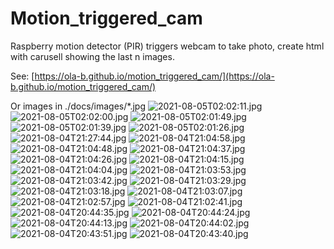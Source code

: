 # Motion_triggered_cam
Raspberry motion detector (PIR) triggers webcam to take photo, create html with carusell showing the last n images.

See: [https://ola-b.github.io/motion_triggered_cam/](https://ola-b.github.io/motion_triggered_cam/)


Or images in ./docs/images/*.jpg
![2021-08-05T02:02:11.jpg](https://github.com/Ola-B/motion_triggered_cam/blob/main/docs/images/2021-08-05T02:02:11.jpg "2021-08-05T02:02:11.jpg")
![2021-08-05T02:02:00.jpg](https://github.com/Ola-B/motion_triggered_cam/blob/main/docs/images/2021-08-05T02:02:00.jpg "2021-08-05T02:02:00.jpg")
![2021-08-05T02:01:49.jpg](https://github.com/Ola-B/motion_triggered_cam/blob/main/docs/images/2021-08-05T02:01:49.jpg "2021-08-05T02:01:49.jpg")
![2021-08-05T02:01:39.jpg](https://github.com/Ola-B/motion_triggered_cam/blob/main/docs/images/2021-08-05T02:01:39.jpg "2021-08-05T02:01:39.jpg")
![2021-08-05T02:01:26.jpg](https://github.com/Ola-B/motion_triggered_cam/blob/main/docs/images/2021-08-05T02:01:26.jpg "2021-08-05T02:01:26.jpg")
![2021-08-04T21:27:44.jpg](https://github.com/Ola-B/motion_triggered_cam/blob/main/docs/images/2021-08-04T21:27:44.jpg "2021-08-04T21:27:44.jpg")
![2021-08-04T21:04:58.jpg](https://github.com/Ola-B/motion_triggered_cam/blob/main/docs/images/2021-08-04T21:04:58.jpg "2021-08-04T21:04:58.jpg")
![2021-08-04T21:04:48.jpg](https://github.com/Ola-B/motion_triggered_cam/blob/main/docs/images/2021-08-04T21:04:48.jpg "2021-08-04T21:04:48.jpg")
![2021-08-04T21:04:37.jpg](https://github.com/Ola-B/motion_triggered_cam/blob/main/docs/images/2021-08-04T21:04:37.jpg "2021-08-04T21:04:37.jpg")
![2021-08-04T21:04:26.jpg](https://github.com/Ola-B/motion_triggered_cam/blob/main/docs/images/2021-08-04T21:04:26.jpg "2021-08-04T21:04:26.jpg")
![2021-08-04T21:04:15.jpg](https://github.com/Ola-B/motion_triggered_cam/blob/main/docs/images/2021-08-04T21:04:15.jpg "2021-08-04T21:04:15.jpg")
![2021-08-04T21:04:04.jpg](https://github.com/Ola-B/motion_triggered_cam/blob/main/docs/images/2021-08-04T21:04:04.jpg "2021-08-04T21:04:04.jpg")
![2021-08-04T21:03:53.jpg](https://github.com/Ola-B/motion_triggered_cam/blob/main/docs/images/2021-08-04T21:03:53.jpg "2021-08-04T21:03:53.jpg")
![2021-08-04T21:03:42.jpg](https://github.com/Ola-B/motion_triggered_cam/blob/main/docs/images/2021-08-04T21:03:42.jpg "2021-08-04T21:03:42.jpg")
![2021-08-04T21:03:29.jpg](https://github.com/Ola-B/motion_triggered_cam/blob/main/docs/images/2021-08-04T21:03:29.jpg "2021-08-04T21:03:29.jpg")
![2021-08-04T21:03:18.jpg](https://github.com/Ola-B/motion_triggered_cam/blob/main/docs/images/2021-08-04T21:03:18.jpg "2021-08-04T21:03:18.jpg")
![2021-08-04T21:03:07.jpg](https://github.com/Ola-B/motion_triggered_cam/blob/main/docs/images/2021-08-04T21:03:07.jpg "2021-08-04T21:03:07.jpg")
![2021-08-04T21:02:57.jpg](https://github.com/Ola-B/motion_triggered_cam/blob/main/docs/images/2021-08-04T21:02:57.jpg "2021-08-04T21:02:57.jpg")
![2021-08-04T21:02:41.jpg](https://github.com/Ola-B/motion_triggered_cam/blob/main/docs/images/2021-08-04T21:02:41.jpg "2021-08-04T21:02:41.jpg")
![2021-08-04T20:44:35.jpg](https://github.com/Ola-B/motion_triggered_cam/blob/main/docs/images/2021-08-04T20:44:35.jpg "2021-08-04T20:44:35.jpg")
![2021-08-04T20:44:24.jpg](https://github.com/Ola-B/motion_triggered_cam/blob/main/docs/images/2021-08-04T20:44:24.jpg "2021-08-04T20:44:24.jpg")
![2021-08-04T20:44:13.jpg](https://github.com/Ola-B/motion_triggered_cam/blob/main/docs/images/2021-08-04T20:44:13.jpg "2021-08-04T20:44:13.jpg")
![2021-08-04T20:44:02.jpg](https://github.com/Ola-B/motion_triggered_cam/blob/main/docs/images/2021-08-04T20:44:02.jpg "2021-08-04T20:44:02.jpg")
![2021-08-04T20:43:51.jpg](https://github.com/Ola-B/motion_triggered_cam/blob/main/docs/images/2021-08-04T20:43:51.jpg "2021-08-04T20:43:51.jpg")
![2021-08-04T20:43:40.jpg](https://github.com/Ola-B/motion_triggered_cam/blob/main/docs/images/2021-08-04T20:43:40.jpg "2021-08-04T20:43:40.jpg")
